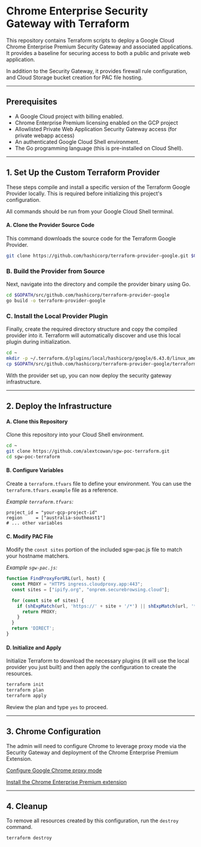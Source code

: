 # Chrome Enterprise Security Gateway with Terraform

This repository contains Terraform scripts to deploy a Google Cloud Chrome Enterprise Premium Security Gateway and associated applications. It provides a baseline for securing access to both a public and private web application.

In addition to the Security Gateway, it provides firewall rule configuration, and Cloud Storage bucket creation for PAC file hosting.

---
## Prerequisites

* A Google Cloud project with billing enabled.
* Chrome Enterprise Premium licensing enabled on the GCP project
* Allowlisted Private Web Application Security Gateway access (for private webapp access)
* An authenticated Google Cloud Shell environment.
* The Go programming language (this is pre-installed on Cloud Shell).

---
## 1. Set Up the Custom Terraform Provider

These steps compile and install a specific version of the Terraform Google Provider locally. This is required before initializing this project's configuration.

All commands should be run from your Google Cloud Shell terminal.

#### **A. Clone the Provider Source Code**
This command downloads the source code for the Terraform Google Provider.

```bash
git clone https://github.com/hashicorp/terraform-provider-google.git $GOPATH/src/github.com/hashicorp/terraform-provider-google
```

### **B. Build the Provider from Source**
Next, navigate into the directory and compile the provider binary using Go.

```bash
cd $GOPATH/src/github.com/hashicorp/terraform-provider-google
go build -o terraform-provider-google
```

### **C. Install the Local Provider Plugin**
Finally, create the required directory structure and copy the compiled provider into it. Terraform will automatically discover and use this local plugin during initialization.

```bash
cd ~
mkdir -p ~/.terraform.d/plugins/local/hashicorp/google/6.43.0/linux_amd64
cp $GOPATH/src/github.com/hashicorp/terraform-provider-google/terraform-provider-google ~/.terraform.d/plugins/local/hashicorp/google/6.43.0/linux_amd64/
```

With the provider set up, you can now deploy the security gateway infrastructure.

---
## 2. Deploy the Infrastructure

#### **A. Clone this Repository**
Clone this repository into your Cloud Shell environment.

```bash
cd ~
git clone https://github.com/alextcowan/sgw-poc-terraform.git
cd sgw-poc-terraform
```
#### **B. Configure Variables**
Create a `terraform.tfvars` file to define your environment. You can use the `terraform.tfvars.example` file as a reference.

*Example `terraform.tfvars`:*
```hcl
project_id = "your-gcp-project-id"
region     = ["australia-southeast1"]
# ... other variables
```
#### **C. Modify PAC File**
Modify the `const sites` portion of the included sgw-pac.js file to match your hostname matchers.  

*Example `sgw-pac.js`:*
```javascript
function FindProxyForURL(url, host) {
  const PROXY = "HTTPS ingress.cloudproxy.app:443";
  const sites = ["ipify.org", "onprem.securebrowsing.cloud"];

  for (const site of sites) {
    if (shExpMatch(url, 'https://' + site + '/*') || shExpMatch(url, '*.' + site + '/*')) {
      return PROXY;
    }
  }
  return 'DIRECT';
}
```
#### **D. Initialize and Apply**
Initialize Terraform to download the necessary plugins (it will use the local provider you just built) and then apply the configuration to create the resources.

```bash
terraform init
terraform plan
terraform apply
```
Review the plan and type `yes` to proceed.

---
## 3. Chrome Configuration
The admin will need to configure Chrome to leverage proxy mode via the Security Gateway and deployment of the Chrome Enterprise Premium Extension.

[Configure Google Chrome proxy mode](https://cloud.google.com/beyondcorp-enterprise/docs/security-gateway-saas-apps#configure-chrome-proxy)

[Install the Chrome Enterprise Premium extension](https://cloud.google.com/beyondcorp-enterprise/docs/security-gateway-saas-apps#install-cep-extension)

---
## 4. Cleanup
To remove all resources created by this configuration, run the `destroy` command.

```bash
terraform destroy
```
